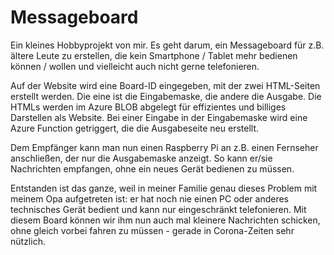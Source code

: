 # Messageboard

Ein kleines Hobbyprojekt von mir. Es geht darum, ein Messageboard für z.B. ältere Leute zu erstellen, die kein Smartphone / Tablet mehr bedienen können / wollen und vielleicht auch nicht gerne telefonieren.

Auf der Website wird eine Board-ID eingegeben, mit der zwei HTML-Seiten erstellt werden. Die eine ist die Eingabemaske, die andere die Ausgabe. Die HTMLs werden im Azure BLOB abgelegt für effizientes und billiges Darstellen als Website. Bei einer Eingabe in der Eingabemaske wird eine Azure Function getriggert, die die Ausgabeseite neu erstellt.

Dem Empfänger kann man nun einen Raspberry Pi an z.B. einen Fernseher anschließen, der nur die Ausgabemaske anzeigt. So kann er/sie Nachrichten empfangen, ohne ein neues Gerät bedienen zu müssen.

Entstanden ist das ganze, weil in meiner Familie genau dieses Problem mit meinem Opa aufgetreten ist: er hat noch nie einen PC oder anderes technisches Gerät bedient und kann nur eingeschränkt telefonieren. Mit diesem Board können wir ihm nun auch mal kleinere Nachrichten schicken, ohne gleich vorbei fahren zu müssen - gerade in Corona-Zeiten sehr nützlich.